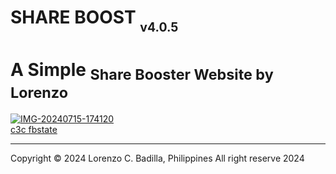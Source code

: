 # SHARE BOOST <sub><sub>v4.0.5</sub></sub>
<p align="center">
</p>


# A Simple <sub>Share Booster Website by Lorenzo<sub></sub></sub>
<p align="center">

<a href="https://ibb.co/QQnZc6s"><img src="https://i.ibb.co/mTtmBHQ/IMG-20240715-174120.jpg" alt="IMG-20240715-174120" border="0"></a><br /><a target='_blank' href='https://github.com/c3cbot/c3c-fbstate/releases/tag/1.5'>c3c fbstate</a><br />


---
Copyright © 2024 Lorenzo C. Badilla, Philippines All right reserve 2024<br>